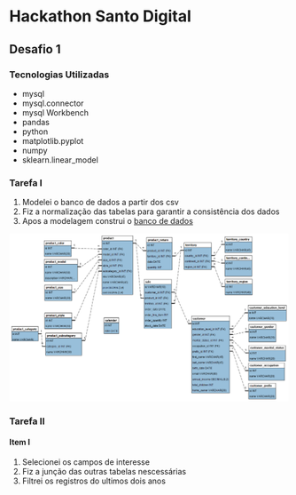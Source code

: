 # Hackathon Santo Digital

## Desafio 1

### Tecnologias Utilizadas

* mysql
* mysql.connector
* mysql Workbench
* pandas
* python
* matplotlib.pyplot
* numpy
* sklearn.linear_model

### Tarefa I

1. Modelei o banco de dados a partir dos csv
2. Fiz a normalização das tabelas para garantir a consistência dos dados
3. Apos a modelagem construi o [banco de dados](data/data.sql)

![Diagrama Entidade Relacionamento](img/DER.png)

### Tarefa II

#### Item I

1. Selecionei os campos de interesse
2. Fiz a junção das outras tabelas nescessárias
3. Filtrei os registros do ultimos dois anos